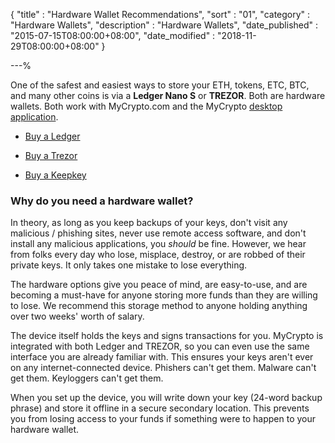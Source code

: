 {
"title"       : "Hardware Wallet Recommendations",
"sort"        : "01",
"category"    : "Hardware Wallets",
"description" : "Hardware Wallets",
"date_published" : "2015-07-15T08:00:00+08:00",
"date_modified"  : "2018-11-29T08:00:00+08:00"
}

---%


One of the safest and easiest ways to store your ETH, tokens, ETC, BTC, and many other coins is via a **Ledger Nano S** or **TREZOR**. Both are hardware wallets. Both work with MyCrypto.com and the MyCrypto [desktop application](https://download.mycrypto.com/).

- [Buy a Ledger](https://www.ledgerwallet.com/r/1985?path=/products/)

- [Buy a Trezor](https://shop.trezor.io/?offer_id=10&aff_id=1735)

- [Buy a Keepkey](http://keepkey.go2cloud.org/aff_c?offer_id=1&aff_id=4086)

### Why do you need a hardware wallet?

In theory, as long as you keep backups of your keys, don't visit any malicious / phishing sites, never use remote access software, and don't install any malicious applications, you _should_ be fine. However, we hear from folks every day who lose, misplace, destroy, or are robbed of their private keys. It only takes one mistake to lose everything.

The hardware options give you peace of mind, are easy-to-use, and are becoming a must-have for anyone storing more funds than they are willing to lose. We recommend this storage method to anyone holding anything over two weeks' worth of salary.

The device itself holds the keys and signs transactions for you. MyCrypto is integrated with both Ledger and TREZOR, so you can even use the same interface you are already familiar with. This ensures your keys aren't ever on any internet-connected device. Phishers can't get them. Malware can't get them. Keyloggers can't get them.

When you set up the device, you will write down your key (24-word backup phrase) and store it offline in a secure secondary location. This prevents you from losing access to your funds if something were to happen to your hardware wallet.
